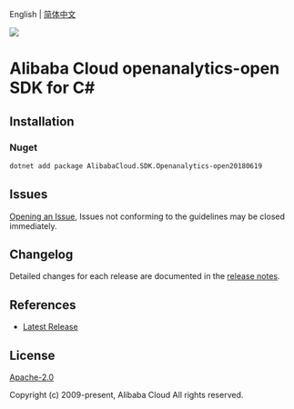 English | [简体中文](README-CN.md)

![](https://aliyunsdk-pages.alicdn.com/icons/AlibabaCloud.svg)

# Alibaba Cloud openanalytics-open SDK for C#

## Installation

### Nuget

```bash
dotnet add package AlibabaCloud.SDK.Openanalytics-open20180619
```

## Issues

[Opening an Issue](https://github.com/aliyun/alibabacloud-csharp-sdk/issues/new), Issues not conforming to the guidelines may be closed immediately.

## Changelog

Detailed changes for each release are documented in the [release notes](./ChangeLog.md).

## References

* [Latest Release](https://github.com/aliyun/alibabacloud-csharp-sdk/)

## License

[Apache-2.0](http://www.apache.org/licenses/LICENSE-2.0)

Copyright (c) 2009-present, Alibaba Cloud All rights reserved.
